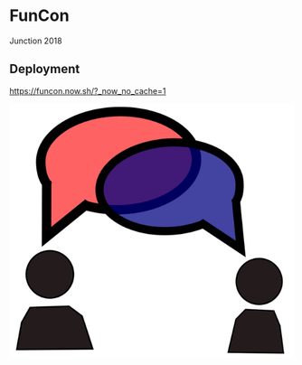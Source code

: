 # FunCon

Junction 2018

## Deployment

https://funcon.now.sh/?_now_no_cache=1

![Conversation](conversation.png?raw=true 'Conversation App')
